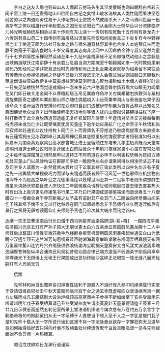 <!-- { "loadSidebar": true } -->
　　李白之送友入蜀也则曰山从人面起云傍马头生其早发夔城也则曰朝辞白帝彩云间千里江陵一日还盍蜀地山川险阻自古记之矣惟山峻水湍故其人类性刚而果决坚忍耐苦劳以之向道则勇往易于入作殆亦风土使然不然或蹋杀天下人之马驹间世而一出焉斯有之何以缁雄代作半起蚕丛之国无论法眼云门从金刚大士劈华岳以分流即临济儿孙光明烜赫统系相承以来十传则有东山演十一传则有昭觉勤十五传则有卧龙先十六传则有径山范二十四传则有海舟慈沿流至先师悟和尚阅世且三十矣复有今林野禅师岂五丁凿道天固为法社开象龙之路与师名通奇林野其字也合州人本姓蔡氏生而澄静不类孺子不喜肉食时年十岁父母度其志向非尘网中人因命依金钟寺叔父道然为童行十七岁剃落性乐禅寂然读诵至年十九耻州县僧庸碌不足尚即慨然动他山之念繇是出峡南游猒饫江南讲肆十有余载业息肩当湖方期掩室千朝翻阅如来一代时教俄患痢濒死乃知经纶之学非究竟法也时先师悟和尚正王化金粟渴欲就参为缁素留不果往适有传粟示众参禅偈师闻之怀疑不已极力冥搜茫无所入会粟过当湖则加额曰天赐我也亟遣僧请益粟曰教伊关中莫妄想益溟涬莫测所谓心智为竭殆如土木偶人者经岁时忽一日失足坠楼恍然而觉遂成偈曰一念未生前六户绝消息瞥尔扬双眉大似眼无力闻粟在吴门即日破关走金阊不以寒暄起居玉帛见粟直夺角冲关左属橐鞬右执鞭弭与粟相周旋粟固奇之逮明年粟赴鄮山师亦随往偶檀越入山设茶粟举洞山与泰首座吃果子因缘命众下语谛当方许安排师时在众即曰食到口边被伊夺却粟为首肯丛林以此知名又粟因佛诞示众世尊才出母胎便解指天指地你等诸人犹向山僧拟讨甚碗抴拄杖下座一时打散师于此全身脱落透顶透底无复纤机留碍凡侍粟十年逢场对垒兵交刃接每每倒捋虎须未或当仁少让既受嘱累犹居天童座下逾年始应禹航广化之命至壬午秋悟和尚示寂师奔赴通玄众议住持枚卜同门三卜而得师名不容推逊乃继席焉提策方来直据本有云薶雪拥五见冰霜群峰让其高寒禅侣慕其慈妪虽极枯澹寂寥学者恒毂凑如归以出队嘉禾为闇斋黄观察寓公高水部曾城汪进士坚留勉住东塔未几移主栖真既而天童席虚明州当道士绅公议归师复迁居太白前后莅众十年夙兴夜寐寅畏小心虽在安常处顺之中每怀临深履薄之惧然屈申以道持正不阿苟道在必申不以利害权势稍为贬损方师初赴天童山门以夙衅构讼在郡郡司李欲一瞻颜色左右亦谓乘间得以相浼师坚志不往及司李专人请斋为一赴然竟席未尝片词干讼事其持正皆此类所以四坐名坊非有子夏之先一出舆情共举视彼巧力而谋与夫诡遇而获者顾不可风范一世也邪师应机接物出语浑朴不为赵昌之华叶公之龙徒事藻绘以炫耀见闻至其一二见状中者则所谓想酢生液虽未浇肠沃胃要且使人庆快住二年感微疾众请辞世偈师瞋目曰要去便去害甚热大时有出冶上座求更名师援笔书行果二字乃曰行果圆成遂擿笔端坐而逝世寿五十八僧腊四十一塔瘗全身于寺前新庵之左予盖有语封其户矣其门人二隐谧自闲觉佛古闻来乞予铭其塔予愧不文无以行达然辱在同门知师最悉念非予恐师行业久而遂湮抑后有景行之贤将无繇考镜而仰止夫师则予责也乃论次其大端序而铭之铭曰。

达磨一宗丕显曹溪南岳衍长曰谶于西马驹是育血染霜蹄[跳-兆+降]　一蹋四海平夷临济振兴光贲五灯有严孙子硕大无朋世更太白六五亲承云蒸霞蔚凤翥龙腾十二人中师其后出藞苴川僧性实难匹撒手危楼翻身楖栗机警用圆风雨暴疾起坐通玄众山为低腾空汉迥华顶云迷兰滋芳甸蕙纫春畦声驰湖海着意攀跻桌歌东塔湾弄栖真幔天布网万里垂纶鳌山连钓丹穴齐缗鼓须弥浪杨渤海尘晚据天童奠安太白风漾文波池涵素魄逸翮摩苍神鱼纵泽合浦珠还风规犹昔驭众圆合律己端方逢强不弱遇柔宁刚孤风卓卓烨烨谦光下无舆儓上无侯王行果圆成出世功终破沙盆碎正法眼空一锥无缝八面玲珑嗣灯有人光照无穷

　　后跋

　　先师林和尚自出蜀弃讲归禅根性猛利于道直入不游纡径凡参叩机缘俱载行实至于受请倡缘自崇祯壬午秋天童密师翁示寂于台之通玄寺既虚席四众坚请继席焉一据方丈届丙戌凡五腊结制大设洪炉峰顶虽高寒而衲子参寻不断如缕至丁亥冬受嘉禾东塔请越明年戊子春受栖真请己丑冬受湖州度生请庚寅夏赴天童景德请迨壬辰春三月廿九日示微恙而逝然五刹记室所录上堂法语机缘谧今编次总有八卷约五万余言字字剿绝命根句句掀翻窠臼从无一字系缚于人直使当下顿入至于入之一字犹是敲门瓦子是知先师十载从无一字所说行谧到这里不存一字法脉悬丝欲存一字罪犯弥天且道毕竟如何始得恰好去只得向纤毫不敢动着处付梓流传庶千百世具眼高流一见与先师觌面始不负吾师一片热肠耳。

　　顺治戊戌佛欢日龙渊行谧谨跋
